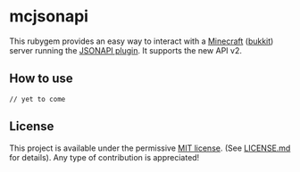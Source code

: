 mcjsonapi
=========

This rubygem provides an easy way to interact with a [Minecraft](https://minecraft.net) ([bukkit](https://bukkit.org/)) server running the [JSONAPI plugin](https://github.com/alecgorge/jsonapi). It supports the new API v2.

## How to use

`// yet to come`

## License

This project is available under the permissive [MIT license](http://opensource.org/licenses/MIT). (See [LICENSE.md](LICENSE.md) for details).
Any type of contribution is appreciated!
